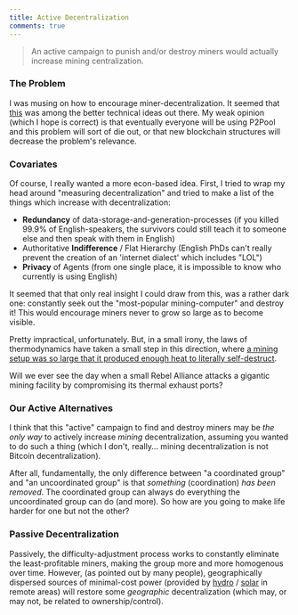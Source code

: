 ```yaml
---
title: Active Decentralization
comments: true
---
```


> An active campaign to punish and/or destroy miners would actually increase mining centralization.

### The Problem

I was musing on how to encourage miner-decentralization. It seemed that [this](http://hackingdistributed.com/2014/06/18/how-to-disincentivize-large-bitcoin-mining-pools/) was among the better technical ideas out there. My weak opinion (which I hope is correct) is that eventually everyone will be using P2Pool and this problem will sort of die out, or that new blockchain structures will decrease the problem's relevance.

### Covariates

Of course, I really wanted a more econ-based idea. First, I tried to wrap my head around "measuring decentralization" and tried to make a list of the things which increase with decentralization:

* **Redundancy** of data-storage-and-generation-processes (if you killed 99.9% of English-speakers, the survivors could still teach it to someone else and then speak with them in English)
* Authoritative **Indifference** / Flat Hierarchy (English PhDs can't really prevent the creation of an 'internet dialect' which includes "LOL")
* **Privacy** of Agents (from one single place, it is impossible to know who currently is using English)


It seemed that that only real insight I could draw from this, was a rather dark one: constantly seek out the "most-popular mining-computer" and destroy it! This would encourage miners never to grow so large as to become visible.

Pretty impractical, unfortunately. But, in a small irony, the laws of thermodynamics have taken a small step in this direction, where [a mining setup was so large that it produced enough heat to literally self-destruct](http://www.reddit.com/r/Bitcoin/comments/2lexl2/here_is_why_the_hash_rate_jumped_and_took_a_dive/).

Will we ever see the day when a small Rebel Alliance attacks a gigantic mining facility by compromising its thermal exhaust ports?

### Our Active Alternatives

I think that this "active" campaign to find and destroy miners may be *the only way* to actively increase *mining* decentralization, assuming you wanted to do such a thing (which I don't, really... mining decentralization is not Bitcoin decentralization).

After all, fundamentally, the only difference between "a coordinated group" and "an uncoordinated group" is that *something* (coordination) *has been removed*. The coordinated group can always do everything the uncoordinated group can do (and more). So how are you going to make life harder for one but not the other?

### Passive Decentralization

Passively, the difficulty-adjustment process works to constantly eliminate the least-profitable miners, making the group more and more homogenous over time. However, (as pointed out by many people), geographically dispersed sources of minimal-cost power (provided by [hydro](https://en.wikipedia.org/wiki/Small_hydro#Growth) / [solar](http://rationalconspiracy.com/2012/10/21/a-new-plan-for-solar-energy/) in remote areas) will restore some *geographic* decentralization (which may, or may not, be related to ownership/control).



